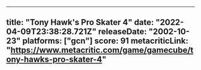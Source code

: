 
---
title: "Tony Hawk's Pro Skater 4"
date: "2022-04-09T23:38:28.721Z"
releaseDate: "2002-10-23"
platforms: ["gcn"]
score: 91
metacriticLink: "https://www.metacritic.com/game/gamecube/tony-hawks-pro-skater-4"
---
